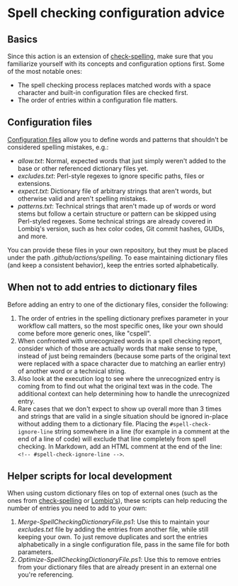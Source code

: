 # Spell checking configuration advice

## Basics

Since this action is an extension of [check-spelling](https://github.com/check-spelling/check-spelling), make sure that you familiarize yourself with its concepts and configuration options first. Some of the most notable ones:

- The spell checking process replaces matched words with a space character and built-in configuration files are checked first.
- The order of entries within a configuration file matters.

## Configuration files

[Configuration files](https://github.com/check-spelling/check-spelling/wiki/Configuration#files) allow you to define words and patterns that shouldn't be considered spelling mistakes, e.g.:

- _allow.txt_: Normal, expected words that just simply weren't added to the base or other referenced dictionary files yet.
- _excludes.txt_: Perl-style regexes to ignore specific paths, files or extensions.
- _expect.txt_: Dictionary file of arbitrary strings that aren't words, but otherwise valid and aren't spelling mistakes.
- _patterns.txt_: Technical strings that aren't made up of words or word stems but follow a certain structure or pattern can be skipped using Perl-styled regexes. Some technical strings are already covered in Lombiq's version, such as hex color codes, Git commit hashes, GUIDs, and more.

You can provide these files in your own repository, but they must be placed under the path _.github/actions/spelling_. To ease maintaining dictionary files (and keep a consistent behavior), keep the entries sorted alphabetically.

## When not to add entries to dictionary files

Before adding an entry to one of the dictionary files, consider the following:

1. The order of entries in the spelling dictionary prefixes parameter in your workflow call matters, so the most specific ones, like your own should come before more generic ones, like "cspell".
2. When confronted with unrecognized words in a spell checking report, consider which of those are actually words that make sense to type, instead of just being remainders (because some parts of the original text were replaced with a space character due to matching an earlier entry) of another word or a technical string.
3. Also look at the execution log to see where the unrecognized entry is coming from to find out what the original text was in the code. The additional context can help determining how to handle the unrecognized entry.
4. Rare cases that we don't expect to show up overall more than 3 times and strings that are valid in a single situation should be ignored in-place without adding them to a dictionary file. Placing the `#spell-check-ignore-line` string somewhere in a line (for example in a comment at the end of a line of code) will exclude that line completely from spell checking. In Markdown, add an HTML comment at the end of the line: `<!-- #spell-check-ignore-line -->`.

## Helper scripts for local development

When using custom dictionary files on top of external ones (such as the ones from [check-spelling](https://github.com/check-spelling/cspell-dicts/tree/master) or [Lombiq's](https://github.com/Lombiq/GitHub-Actions/tree/dev/.github/actions/spelling)), these scripts can help reducing the number of entries you need to add to your own:

1. _Merge-SpellCheckingDictionaryFile.ps1_: Use this to maintain your _excludes.txt_ file by adding the entries from another file, while still keeping your own. To just remove duplicates and sort the entries alphabetically in a single configuration file, pass in the same file for both parameters.
2. _Optimize-SpellCheckingDictionaryFile.ps1_: Use this to remove entries from your dictionary files that are already present in an external one you're referencing.
